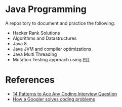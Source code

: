 # Java Programming
A repository to document and practice the following:
* Hacker Rank Solutions
* Algorithms and Datastructures
* Java 8
* Java JVM and compiler optimizations
* Java Multi Threading
* Mutation Testing approach using [PIT](http://pitest.org/quickstart/)

# References
* [14 Patterns to Ace Any Coding Interview Question](https://hackernoon.com/14-patterns-to-ace-any-coding-interview-question-c5bb3357f6ed)
* [How a Googler solves coding problems](https://blog.usejournal.com/how-a-googler-solves-coding-problems-ec5d59e73ec5)
